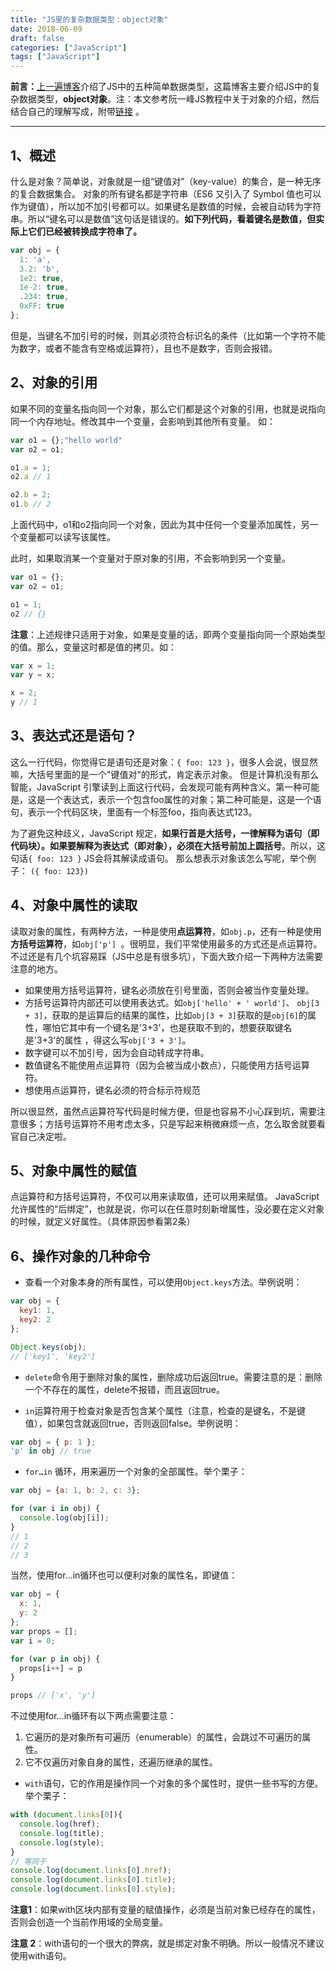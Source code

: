 ```yaml
---
title: "JS里的复杂数据类型：object对象"
date: 2018-06-09
draft: false
categories: ["JavaScript"] 
tags: ["JavaScript"]
---
```


**前言：**[上一遍博客](https://www.jianshu.com/p/61d3b493ad00)介绍了JS中的五种简单数据类型，这篇博客主要介绍JS中的复杂数据类型，**object对象**。注：本文参考阮一峰JS教程中关于对象的介绍，然后结合自己的理解写成，附带[链接](http://javascript.ruanyifeng.com/grammar/object.html) 。

---

## 1、概述

什么是对象？简单说，对象就是一组“键值对”（key-value）的集合，是一种无序的复合数据集合。
对象的所有键名都是字符串（ES6 又引入了 Symbol 值也可以作为键值），所以加不加引号都可以。如果键名是数值的时候，会被自动转为字符串。所以“键名可以是数值”这句话是错误的。**如下列代码，看着键名是数值，但实际上它们已经被转换成字符串了。**
```js
var obj = {
  1: 'a',
  3.2: 'b',
  1e2: true,
  1e-2: true,
  .234: true,
  0xFF: true
};
```
但是，当键名不加引号的时候，则其必须符合标识名的条件（比如第一个字符不能为数字，或者不能含有空格或运算符），且也不是数字，否则会报错。

## 2、对象的引用

如果不同的变量名指向同一个对象，那么它们都是这个对象的引用，也就是说指向同一个内存地址。修改其中一个变量，会影响到其他所有变量。
如：
```js
var o1 = {};"hello world"
var o2 = o1;

o1.a = 1;
o2.a // 1

o2.b = 2;
o1.b // 2
```
上面代码中，o1和o2指向同一个对象，因此为其中任何一个变量添加属性，另一个变量都可以读写该属性。

此时，如果取消某一个变量对于原对象的引用，不会影响到另一个变量。
```js
var o1 = {};
var o2 = o1;

o1 = 1;
o2 // {}
```
**注意**：上述规律只适用于对象，如果是变量的话，即两个变量指向同一个原始类型的值。那么，变量这时都是值的拷贝。如：
```js
var x = 1;
var y = x;

x = 2;
y // 1
```

## 3、表达式还是语句？

这么一行代码，你觉得它是语句还是对象：`{ foo: 123 }`，很多人会说，很显然嘛，大括号里面的是一个"键值对"的形式，肯定表示对象。
但是计算机没有那么智能，JavaScript 引擎读到上面这行代码，会发现可能有两种含义。第一种可能是，这是一个表达式，表示一个包含foo属性的对象；第二种可能是，这是一个语句，表示一个代码区块，里面有一个标签foo，指向表达式123。

为了避免这种歧义，JavaScript 规定，**如果行首是大括号，一律解释为语句（即代码块）。如果要解释为表达式（即对象），必须在大括号前加上圆括号**。所以，这句话`{ foo: 123 }` JS会将其解读成语句。
那么想表示对象该怎么写呢，举个例子：
`({ foo: 123})`
  

## 4、对象中属性的读取

读取对象的属性，有两种方法，一种是使用**点运算符**，如`obj.p`，还有一种是使用**方括号运算符**，如`obj['p'] `。很明显，我们平常使用最多的方式还是点运算符。不过还是有几个坑容易踩（JS中总是有很多坑），下面大致介绍一下两种方法需要注意的地方。

- 如果使用方括号运算符，键名必须放在引号里面，否则会被当作变量处理。
- 方括号运算符内部还可以使用表达式。如`obj['hello' + ' world']`、
`obj[3 + 3]`，获取的是运算后的结果的属性，比如`obj[3 + 3]`获取的是`obj[6]`的属性，哪怕它其中有一个键名是'3+3'，也是获取不到的，想要获取键名是'3+3'的属性 ，得这么写``obj['3 + 3']``。
- 数字键可以不加引号，因为会自动转成字符串。
- 数值键名不能使用点运算符（因为会被当成小数点），只能使用方括号运算符。
- 想使用点运算符，键名必须的符合标示符规范

所以很显然，虽然点运算符写代码是时候方便，但是也容易不小心踩到坑，需要注意很多；方括号运算符不用考虑太多，只是写起来稍微麻烦一点，怎么取舍就要看官自己决定啦。



## 5、对象中属性的赋值

点运算符和方括号运算符，不仅可以用来读取值，还可以用来赋值。
JavaScript 允许属性的“后绑定”，也就是说，你可以在任意时刻新增属性，没必要在定义对象的时候，就定义好属性。（具体原因参看第2条）

## 6、操作对象的几种命令

- 查看一个对象本身的所有属性，可以使用`Object.keys`方法。举例说明：
```js
var obj = {
  key1: 1,
  key2: 2
};

Object.keys(obj);
// ['key1', 'key2']
```

- `delete`命令用于删除对象的属性，删除成功后返回true。需要注意的是：删除一个不存在的属性，delete不报错，而且返回true。

- `in`运算符用于检查对象是否包含某个属性（注意，检查的是键名，不是键值），如果包含就返回true，否则返回false。举例说明：
```js
var obj = { p: 1 };
'p' in obj // true
```

- `for…in` 循环，用来遍历一个对象的全部属性。举个栗子：
```js
var obj = {a: 1, b: 2, c: 3};

for (var i in obj) {
  console.log(obj[i]);
}
// 1
// 2
// 3
```
当然，使用for…in循环也可以便利对象的属性名，即键值：
```js
var obj = {
  x: 1,
  y: 2
};
var props = [];
var i = 0;

for (var p in obj) {
  props[i++] = p
}

props // ['x', 'y']
```
不过使用for…in循环有以下两点需要注意：
1. 它遍历的是对象所有可遍历（enumerable）的属性，会跳过不可遍历的属性。
2. 它不仅遍历对象自身的属性，还遍历继承的属性。

- `with`语句，它的作用是操作同一个对象的多个属性时，提供一些书写的方便。
举个栗子：
```js
with (document.links[0]){
  console.log(href);
  console.log(title);
  console.log(style);
}
// 等同于
console.log(document.links[0].href);
console.log(document.links[0].title);
console.log(document.links[0].style);
```
**注意1**：如果with区块内部有变量的赋值操作，必须是当前对象已经存在的属性，否则会创造一个当前作用域的全局变量。

**注意 2**：with语句的一个很大的弊病，就是绑定对象不明确。所以一般情况不建议使用with语句。


